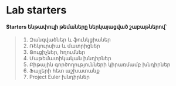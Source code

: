 # Lab starters
#### Starters ենթափուլի թեմաները ներկայացված շաբաթներով՝

> 1. Զանգվածներ և ֆունկցիաներ
> 2. Ռեկուրսիա և մատրիցներ
> 3. Ցուցիչներ, հղումներ
> 4. Մաթեմատիկական խնդիրներ
> 5. Բիթային գործողությունների կիրառմամբ խնդիրներ
> 6. Ֆայլերի հետ աշխատանք
> 7. Project Euler խնդիրներ

